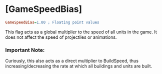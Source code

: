 # [GameSpeedBias]

```ini
GameSpeedBias=1.00 ; Floating point values
```

This flag acts as a global multiplier to the speed of all units in the game. It does not affect the speed of projectiles or animations.
 ### Important Note: 
 Curiously, this also acts as a direct multiplier to BuildSpeed, thus increasing/decreasing the rate at which all buildings and units are built.